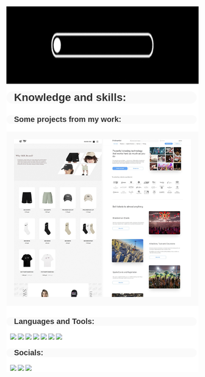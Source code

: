 
<html>
<head>
<meta charset="UTF-8">
<link rel="stylesheet" href="/readme.css">
</head>
<body style="margin: 10px;">
<div style="background-color: white;">
<div style="background-color: rgb(1, 1, 1);" class="gif-background">
<div style="text-align: center;">
<img style="height: 200px;" src="giphy (1)-1.gif">
</div>
</div>
<div style="color: rgb(50, 50, 50); font-size: 28px;font-family: Arial; font-weight: bold; width: 95%; background-color: rgb(250, 250, 250); padding-left: 20px; border-radius: 20px; margin-top: 20px;">Knowledge and skills:</div>
<div style="font-family: Arial; font-size: 20px; font-weight: bold; margin-bottom: 20px; color: rgb(50, 50, 50); background-color: rgb(250, 250, 250); padding-left: 20px; width: 95%; border-radius: 20px; margin-top: 30px;">Some projects from my work:</div>
<div style="text-align: center; background-color: rgb(250, 250, 250); padding-top: 20px; padding-bottom: 20px; border-radius; 30px;">
<img style="width: 230px;" src="gensyxa-github.jpg">
<img style="width: 230px;" src="Platinum.github.jpg">
</div>
<div style="margin-top: 30px;">
<div style="font-family: Arial; font-size: 20px; font-weight: bold; margin-bottom: 20px; color: rgb(50, 50, 50); background-color: rgb(250, 250, 250); padding-left: 20px; width: 95%; border-radius: 20px;">Languages and Tools:</div>
<div style="padding-left: 10px; padding-right: 10px;">
<img src="https://img.shields.io/badge/-HTML5-yellow?style=for-the-badge&logo=HTML5&logoColor=">
<img src="https://img.shields.io/badge/-CSS3-yellow?style=for-the-badge&logo=CSS3&logoColor=blue">
<img src="https://img.shields.io/badge/-JavaScript-yellow?style=for-the-badge&logo=JavaScript&logoColor=">
<img src="https://img.shields.io/badge/-ADOBE PHOTSHOP-yellow?style=for-the-badge&logo=adobephotoshop&logoColor=">
<img src="https://img.shields.io/badge/-FIGMA-yellow?style=for-the-badge&logo=Figma&logoColor=">
<img src="https://img.shields.io/badge/-tilda-yellow?style=for-the-badge&logo=TildaPublishing&logoColor=">
<img src="https://img.shields.io/badge/-SQL-yellow?style=for-the-badge&logo=sql&logoColor=">
</div>
</div>
<div style="font-family: Arial; font-size: 20px; font-weight: bold; margin-bottom: 20px; color: rgb(50, 50, 50); background-color: rgb(250, 250, 250); padding-left: 20px; width: 95%; border-radius: 20px; margin-top: 20px;">Socials:</div>
<div style="padding-left: 10px; padding-right: 10px;">
<img style="cursor: pointer;" onclick="https://t.me/nVladosn" src="https://img.shields.io/badge/-Telegram-yellow?style=for-the-badge&logo=telegram&logoColor=">
<img style="cursor: pointer;" onclick="https://instagram.com/m_vlados_m" src="https://img.shields.io/badge/-Instagram-yellow?style=for-the-badge&logo=instagram&logoColor=">
<img style="cursor: pointer;" onclick="https://www.codewars.com/users/Vlados3661" src="https://img.shields.io/badge/-Codewars-yellow?style=for-the-badge&logo=Codewars&logoColor=">
</div>
</div>
</body>
</html>
